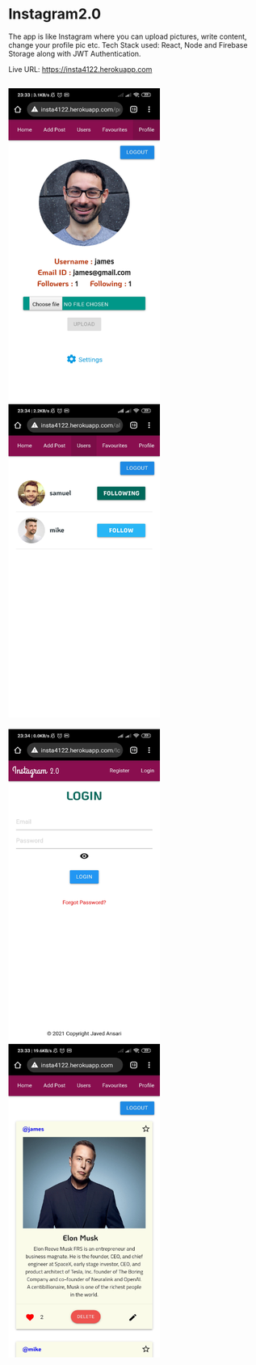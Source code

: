 # Instagram2.0
The app is like Instagram where you can upload pictures, write content, change your profile pic etc. Tech Stack used: React, Node and Firebase Storage along with JWT Authentication.

Live URL: https://insta4122.herokuapp.com

<!-- ![ScreenShot](https://raw.github.com/javed2214/Instagram-App/master/screenshots/ss-1.jpg) -->

<kbd><img src="https://raw.githubusercontent.com/javed2214/Instagram-App/master/screenshots/ss-1.jpg" width="300" height="620"></kbd>&nbsp;&nbsp;&nbsp;&nbsp;&nbsp;&nbsp;<kbd><img src="https://raw.githubusercontent.com/javed2214/Instagram-App/master/screenshots/ss-4.jpg" width="300" height="620"></kbd>
-
<kbd><img src="https://raw.githubusercontent.com/javed2214/Instagram-App/master/screenshots/ss-2.jpg" width="300" height="620"></kbd>&nbsp;&nbsp;&nbsp;&nbsp;&nbsp;&nbsp;<kbd><img src="https://raw.githubusercontent.com/javed2214/Instagram-App/master/screenshots/ss-3.jpg" width="300" height="620"></kbd>
